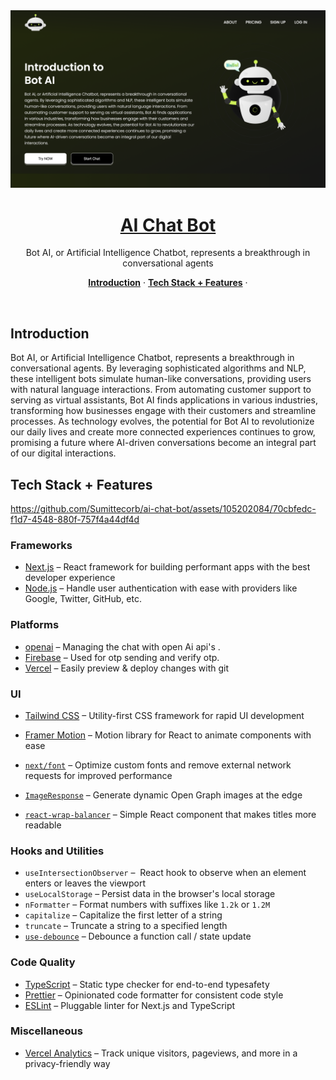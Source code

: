 <a href="https://aichatbot-web.vercel.app/">
  <img alt="AI Chat Bot" src="https://github.com/Sumittecorb/ai-chat-bot/blob/main/public/ai-chat-bot.png">
  <h1 align="center">AI Chat Bot</h1>
</a>

<p align="center">
 Bot AI, or Artificial Intelligence Chatbot, represents a breakthrough in conversational agents
</p>






<p align="center">
  <a href="#introduction"><strong>Introduction</strong></a> ·
  <a href="#tech-stack--features"><strong>Tech Stack + Features</strong></a> ·
</p>
<br/>

## Introduction

Bot AI, or Artificial Intelligence Chatbot, represents a breakthrough in conversational agents. By leveraging sophisticated algorithms and NLP, these intelligent bots simulate human-like conversations, providing users with natural language interactions. From automating customer support to serving as virtual assistants, Bot AI finds applications in various industries, transforming how businesses engage with their customers and streamline processes. As technology evolves, the potential for Bot AI to revolutionize our daily lives and create more connected experiences continues to grow, promising a future where AI-driven conversations become an integral part of our digital interactions.



 ## Tech Stack + Features



https://github.com/Sumittecorb/ai-chat-bot/assets/105202084/70cbfedc-f1d7-4548-880f-757f4a44df4d



### Frameworks

- [Next.js](https://nextjs.org/) – React framework for building performant apps with the best developer experience
- [Node.js](https://authjs.dev/) – Handle user authentication with ease with providers like Google, Twitter, GitHub, etc.



### Platforms
- [openai](https://openai.com/) – Managing the chat with open Ai api's .
- [Firebase](https://firebase.google.com/) – Used for otp sending and verify otp.
- [Vercel](https://vercel.com/) – Easily preview & deploy changes with git

### UI

- [Tailwind CSS](https://tailwindcss.com/) – Utility-first CSS framework for rapid UI development

- [Framer Motion](https://framer.com/motion) – Motion library for React to animate components with ease

- [`next/font`](https://nextjs.org/docs/basic-features/font-optimization) – Optimize custom fonts and remove external network requests for improved performance
- [`ImageResponse`](https://beta.nextjs.org/docs/api-reference/image-response) – Generate dynamic Open Graph images at the edge
- [`react-wrap-balancer`](https://github.com/shuding/react-wrap-balancer) – Simple React component that makes titles more readable

### Hooks and Utilities

- `useIntersectionObserver` –  React hook to observe when an element enters or leaves the viewport
- `useLocalStorage` – Persist data in the browser's local storage
- `nFormatter` – Format numbers with suffixes like `1.2k` or `1.2M`
- `capitalize` – Capitalize the first letter of a string
- `truncate` – Truncate a string to a specified length
- [`use-debounce`](https://www.npmjs.com/package/use-debounce) – Debounce a function call / state update

### Code Quality

- [TypeScript](https://www.typescriptlang.org/) – Static type checker for end-to-end typesafety
- [Prettier](https://prettier.io/) – Opinionated code formatter for consistent code style
- [ESLint](https://eslint.org/) – Pluggable linter for Next.js and TypeScript

### Miscellaneous

- [Vercel Analytics](https://vercel.com/analytics) – Track unique visitors, pageviews, and more in a privacy-friendly way

